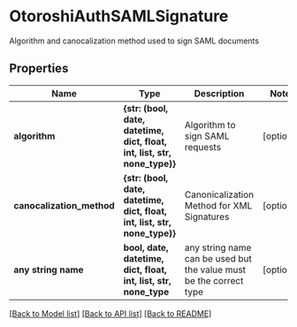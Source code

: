 # OtoroshiAuthSAMLSignature

Algorithm and canocalization method used to sign SAML documents

## Properties
Name | Type | Description | Notes
------------ | ------------- | ------------- | -------------
**algorithm** | **{str: (bool, date, datetime, dict, float, int, list, str, none_type)}** | Algorithm to sign SAML requests | [optional] 
**canocalization_method** | **{str: (bool, date, datetime, dict, float, int, list, str, none_type)}** | Canonicalization Method for XML Signatures | [optional] 
**any string name** | **bool, date, datetime, dict, float, int, list, str, none_type** | any string name can be used but the value must be the correct type | [optional]

[[Back to Model list]](../README.md#documentation-for-models) [[Back to API list]](../README.md#documentation-for-api-endpoints) [[Back to README]](../README.md)


